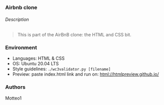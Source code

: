 ### Airbnb clone
###### Description
>This is part of the AirBnB clone: the HTML and CSS  bit.

### Environment
* Languages: HTML & CSS
* OS: Ubuntu 20.04 LTS
* Style guidelines: `./wc3validator.py [filename]`
* Preview: paste index.html link and run on: [html://htmlpreview.github.io/](http://htmlpreview.github.io/)

### Authors
Motteo1
